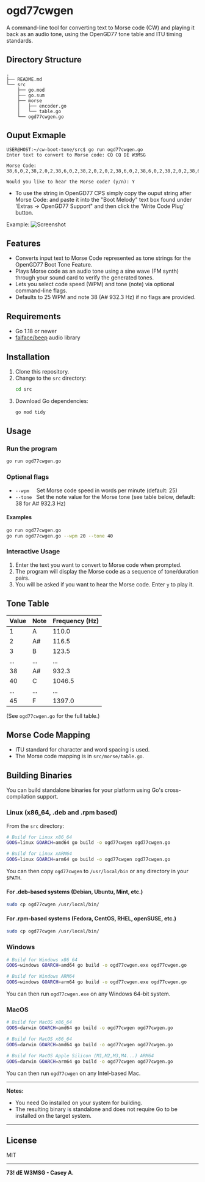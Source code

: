 # ogd77cwgen

A command-line tool for converting text to Morse code (CW) and playing it back as an audio tone, using the OpenGD77 tone table and ITU timing standards.

## Directory Structure

```
.
├── README.md
└── src
    ├── go.mod
    ├── go.sum
    ├── morse
    │   ├── encoder.go
    │   └── table.go
    └── ogd77cwgen.go
```

## Ouput Exmaple
```
USER@HOST:~/cw-boot-tone/src$ go run ogd77cwgen.go 
Enter text to convert to Morse code: CQ CQ DE W3MSG

Morse Code: 38,6,0,2,38,2,0,2,38,6,0,2,38,2,0,2,0,2,38,6,0,2,38,6,0,2,38,2,0,2,38,6,0,2,0,2,0,2,0,2,38,6,0,2,38,2,0,2,38,6,0,2,38,2,0,2,0,2,38,6,0,2,38,6,0,2,38,2,0,2,38,6,0,2,0,2,0,2,0,2,38,6,0,2,38,2,0,2,38,2,0,2,0,2,38,2,0,2,0,2,0,2,0,2,38,2,0,2,38,6,0,2,38,6,0,2,0,2,38,2,0,2,38,2,0,2,38,2,0,2,38,6,0,2,38,6,0,2,0,2,38,6,0,2,38,6,0,2,0,2,38,2,0,2,38,2,0,2,38,2,0,2,0,2,38,6,0,2,38,6,0,2,38,2

Would you like to hear the Morse code? (y/n): Y

```
- To use the string in OpenGD77 CPS simply copy the ouput string after Morse Code: and paste it into the "Boot Melody" text box found under 'Extras -> OpenGD77 Support" and then click the 'Write Code Plug' button.

Example:
![Screenshot](example-01.png)

## Features

- Converts input text to Morse Code represented as tone strings for the OpenGD77 Boot Tone Feature.
- Plays Morse code as an audio tone using a sine wave (FM synth) through your sound card to verify the generated tones.
- Lets you select code speed (WPM) and tone (note) via optional command-line flags.
- Defaults to 25 WPM and note 38 (A# 932.3 Hz) if no flags are provided.

## Requirements

- Go 1.18 or newer
- [faiface/beep](https://github.com/faiface/beep) audio library

## Installation

1. Clone this repository.
2. Change to the `src` directory:
   ```sh
   cd src
   ```
3. Download Go dependencies:
   ```sh
   go mod tidy
   ```

## Usage

### Run the program

```sh
go run ogd77cwgen.go
```

### Optional flags

- `--wpm` &nbsp;&nbsp;&nbsp;&nbsp;Set Morse code speed in words per minute (default: 25)
- `--tone` &nbsp;&nbsp;Set the note value for the Morse tone (see table below, default: 38 for A# 932.3 Hz)

#### Examples

```sh
go run ogd77cwgen.go
go run ogd77cwgen.go --wpm 20 --tone 40
```

### Interactive Usage

1. Enter the text you want to convert to Morse code when prompted.
2. The program will display the Morse code as a sequence of tone/duration pairs.
3. You will be asked if you want to hear the Morse code. Enter `y` to play it.

## Tone Table

| Value | Note | Frequency (Hz) |
|-------|------|---------------|
| 1     | A    | 110.0         |
| 2     | A#   | 116.5         |
| 3     | B    | 123.5         |
| ...   | ...  | ...           |
| 38    | A#   | 932.3         |
| 40    | C    | 1046.5        |
| ...   | ...  | ...           |
| 45    | F    | 1397.0        |

(See `ogd77cwgen.go` for the full table.)

## Morse Code Mapping

- ITU standard for character and word spacing is used.
- The Morse code mapping is in `src/morse/table.go`.

## Building Binaries

You can build standalone binaries for your platform using Go's cross-compilation support.

### Linux (x86_64, .deb and .rpm based)

From the `src` directory:

```sh
# Build for Linux x86_64
GOOS=linux GOARCH=amd64 go build -o ogd77cwgen ogd77cwgen.go
```
```sh
# Build for Linux xARM64
GOOS=linux GOARCH=arm64 go build -o ogd77cwgen ogd77cwgen.go
```

You can then copy `ogd77cwgen` to `/usr/local/bin` or any directory in your `$PATH`.

#### For .deb-based systems (Debian, Ubuntu, Mint, etc.)

```sh
sudo cp ogd77cwgen /usr/local/bin/
```

#### For .rpm-based systems (Fedora, CentOS, RHEL, openSUSE, etc.)

```sh
sudo cp ogd77cwgen /usr/local/bin/
```

### Windows

```sh
# Build for Windows x86_64
GOOS=windows GOARCH=amd64 go build -o ogd77cwgen.exe ogd77cwgen.go
```
```sh
# Build for Windows ARM64
GOOS=windows GOARCH=arm64 go build -o ogd77cwgen.exe ogd77cwgen.go
```

You can then run `ogd77cwgen.exe` on any Windows 64-bit system.

### MacOS

```sh
# Build for MacOS x86_64
GOOS=darwin GOARCH=amd64 go build -o ogd77cwgen ogd77cwgen.go
```

```sh
# Build for MacOS x86_64
GOOS=darwin GOARCH=amd64 go build -o ogd77cwgen ogd77cwgen.go
```
```sh
# Build for MacOS Apple Silicon (M1,M2,M3,M4...) ARM64
GOOS=darwin GOARCH=arm64 go build -o ogd77cwgen ogd77cwgen.go
```

You can then run `ogd77cwgen` on any Intel-based Mac.

---

**Notes:**  
- You need Go installed on your system for building.  
- The resulting binary is standalone and does not require Go to be installed on the target system.

---

## License

MIT

---

**73! dE W3MSG - Casey A.**